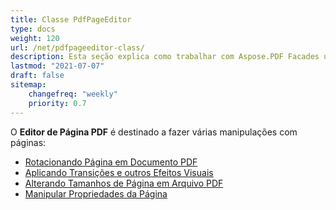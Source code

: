 ```yaml
---
title: Classe PdfPageEditor
type: docs
weight: 120
url: /net/pdfpageeditor-class/
description: Esta seção explica como trabalhar com Aspose.PDF Facades usando a Classe PdfPageEditor.
lastmod: "2021-07-07"
draft: false
sitemap:
    changefreq: "weekly"
    priority: 0.7
---
```


O **Editor de Página PDF** é destinado a fazer várias manipulações com páginas:

- [Rotacionando Página em Documento PDF](/pdf/net/working-with-page-rotation/)
- [Aplicando Transições e outros Efeitos Visuais](/pdf/net/editing-a-pdf-s-individual-pages-using-pdfpageeditor-class/)
- [Alterando Tamanhos de Página em Arquivo PDF](/pdf/net/changing-page-sizes-in-a-pdf-file/)
- [Manipular Propriedades da Página](/pdf/net/manipulate-page-properties/)